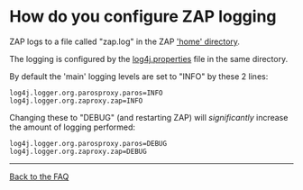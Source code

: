 # How do you configure ZAP logging

ZAP logs to a file called "zap.log" in the ZAP ['home' directory](https://github.com/zaproxy/zaproxy/wiki/FAQconfig).

The logging is configured by the [log4j.properties](http://code.google.com/p/zaproxy/source/browse/trunk/src/xml/log4j.properties) file in the same directory.

By default the 'main' logging levels are set to "INFO" by these 2 lines:
```
log4j.logger.org.parosproxy.paros=INFO
log4j.logger.org.zaproxy.zap=INFO
```
Changing these to "DEBUG" (and restarting ZAP) will _significantly_ increase the amount of logging performed:
```
log4j.logger.org.parosproxy.paros=DEBUG
log4j.logger.org.zaproxy.zap=DEBUG
```


---

[Back to the FAQ](FAQtoplevel)